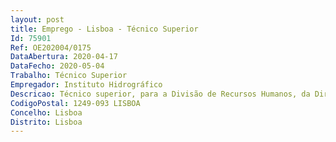 ```yaml
--- 
layout: post
title: Emprego - Lisboa - Técnico Superior
Id: 75901
Ref: OE202004/0175
DataAbertura: 2020-04-17
DataFecho: 2020-05-04
Trabalho: Técnico Superior
Empregador: Instituto Hidrográfico
Descricao: Técnico superior, para a Divisão de Recursos Humanos, da Direção de Apoio do IH
CodigoPostal: 1249-093 LISBOA
Concelho: Lisboa
Distrito: Lisboa
--- 
```

